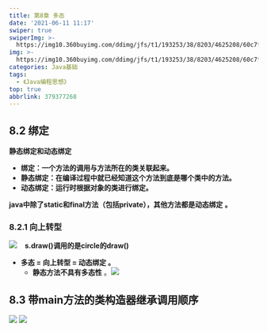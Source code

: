 ```yaml
---
title: 第8章 多态
date: '2021-06-11 11:17'
swiper: true
swiperImg: >-
  https://img10.360buyimg.com/ddimg/jfs/t1/193253/38/8203/4625208/60c7faefEf9ca76d7/d88aedc7544425a2.jpg
img: >-
  https://img10.360buyimg.com/ddimg/jfs/t1/193253/38/8203/4625208/60c7faefEf9ca76d7/d88aedc7544425a2.jpg
categories: Java基础
tags:
  - 《Java编程思想》
top: true
abbrlink: 379377268
---
```


## 8.2 绑定
**静态绑定和动态绑定**

- **绑定：一个方法的调用与方法所在的类关联起来。**
- **静态绑定：在编译过程中就已经知道这个方法到底是哪个类中的方法。**
- **动态绑定：运行时根据对象的类进行绑定。**

**java中除了static和final方法（包括private），其他方法都是动态绑定** **。**
### 8.2.1 向上转型
![](https://img11.360buyimg.com/ddimg/jfs/t1/185948/12/9082/119939/60c7597dE1e65c954/7e73954f040131b6.jpg) 
  **s.draw()调用的是circle的draw()**

- **多态 = 向上转型 = 动态绑定 。**
   - **静态方法不具有多态性** 。![](https://img14.360buyimg.com/ddimg/jfs/t1/137541/24/19032/220254/60c759bbE03940af0/571a93e46206a98c.jpg)

## 8.3 带main方法的类构造器继承调用顺序
![](https://img13.360buyimg.com/ddimg/jfs/t1/189817/35/8121/74886/60c75a10E93f2cc8c/dc80047544e3a2fb.jpg)
![](https://img13.360buyimg.com/ddimg/jfs/t1/180763/28/9192/151689/60c75a29E195d704b/2c878cc1a1720461.jpg)
